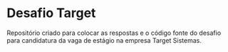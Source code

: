 # Desafio Target
Repositório criado para colocar as respostas e o código fonte do desafio para candidatura da vaga de estágio na empresa Target Sistemas.
